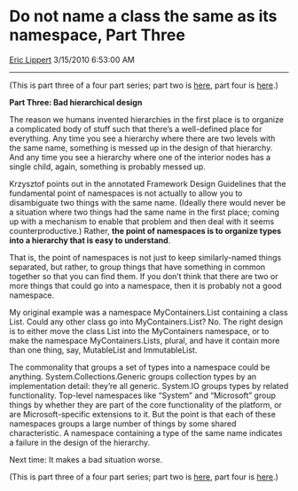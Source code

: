 # Do not name a class the same as its namespace, Part Three

[Eric Lippert](https://social.msdn.microsoft.com/profile/Eric%20Lippert) 3/15/2010 6:53:00 AM

-----

(This is part three of a four part series; part two is [here](http://blogs.msdn.com/b/ericlippert/archive/2010/03/11/do-not-name-a-class-the-same-as-its-namespace-part-two.aspx), part four is [here](http://blogs.msdn.com/b/ericlippert/archive/2010/03/18/do-not-name-a-class-the-same-as-its-namespace-part-four.aspx).)

**Part Three: Bad hierarchical design**

The reason we humans invented hierarchies in the first place is to organize a complicated body of stuff such that there’s a well-defined place for everything. Any time you see a hierarchy where there are two levels with the same name, something is messed up in the design of that hierarchy. And any time you see a hierarchy where one of the interior nodes has a single child, again, something is probably messed up.

Krzysztof points out in the annotated Framework Design Guidelines that the fundamental point of namespaces is not actually to allow you to disambiguate two things with the same name. (Ideally there would never be a situation where two things had the same name in the first place; coming up with a mechanism to enable that problem and then deal with it seems counterproductive.) Rather, **the point of namespaces is to organize types into a hierarchy that is easy to understand**.

That is, the point of namespaces is not just to keep similarly-named things separated, but rather, to group things that have something in common together so that you can find them. If you don’t think that there are two or more things that could go into a namespace, then it is probably not a good namespace.

My original example was a namespace MyContainers.List containing a class List. Could any other class go into MyContainers.List? No. The right design is to either move the class List into the MyContainers namespace, or to make the namespace MyContainers.Lists, plural, and have it contain more than one thing, say, MutableList and ImmutableList.

The commonality that groups a set of types into a namespace could be anything. System.Collections.Generic groups collection types by an implementation detail: they’re all generic. System.IO groups types by related functionality. Top-level namespaces like “System” and “Microsoft” group things by whether they are part of the core functionality of the platform, or are Microsoft-specific extensions to it. But the point is that each of these namespaces groups a large number of things by some shared characteristic. A namespace containing a type of the same name indicates a failure in the design of the hierarchy.

Next time: It makes a bad situation worse.

(This is part three of a four part series; part two is [here](http://blogs.msdn.com/b/ericlippert/archive/2010/03/11/do-not-name-a-class-the-same-as-its-namespace-part-two.aspx), part four is [here](http://blogs.msdn.com/b/ericlippert/archive/2010/03/18/do-not-name-a-class-the-same-as-its-namespace-part-four.aspx).)

